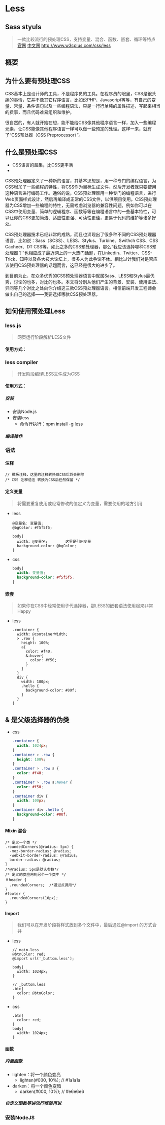 # Less

## Sass styuls

> 一款比较流行的预处理CSS，支持变量、混合、函数、嵌套、循环等特点
> [官网](http://lesscss.org/)
> [中文网](http://lesscss.cn/)
> http://www.w3cplus.com/css/less

## 概要

## 为什么要有预处理CSS

CSS基本上是设计师的工具，不是程序员的工具。在程序员的眼里，CSS是很头痛的事情，它并不像其它程序语言，比如说PHP、Javascript等等，有自己的变量、常量、条件语句以及一些编程语法，只是一行行单纯的属性描述，写起来相当的费事，而且代码难易组织和维护。

很自然的，有人就开始在想，能不能给CSS像其他程序语言一样，加入一些编程元素，让CSS能像其他程序语言一样可以做一些预定的处理。这样一来，就有了“CSS预处器（CSS Preprocessor）”。

## 什么是预处理CSS

- CSS语言的超集，比CSS更丰满
- 

CSS预处理器定义了一种新的语言，其基本思想是，用一种专门的编程语言，为CSS增加了一些编程的特性，将CSS作为目标生成文件，然后开发者就只要使用这种语言进行编码工作。通俗的说，CSS预处理器用一种专门的编程语言，进行Web页面样式设计，然后再编译成正常的CSS文件，以供项目使用。CSS预处理器为CSS增加一些编程的特性，无需考虑浏览器的兼容性问题，例如你可以在CSS中使用变量、简单的逻辑程序、函数等等在编程语言中的一些基本特性，可以让你的CSS更加简洁、适应性更强、可读性更佳，更易于代码的维护等诸多好处。

CSS预处理器技术已经非常的成熟，而且也涌现出了很多种不同的CSS预处理器语言，比如说：Sass（SCSS）、LESS、Stylus、Turbine、Swithch CSS、CSS Cacheer、DT CSS等。如此之多的CSS预处理器，那么“我应该选择哪种CSS预处理器？”也相应成了最近网上的一大热门话题，在Linkedin、Twitter、CSS-Trick、知呼以及各大技术论坛上，很多人为此争论不休。相比过计我们对是否应该使用CSS预处理器的话题而言，这已经是很大的进步了。

到目前为止，在众多优秀的CSS预处理器语言中就属Sass、LESS和Stylus最优秀，讨论的也多，对比的也多。本文将分别从他们产生的背景、安装、使用语法、异同等几个对比之处向你介绍这三款CSS预处理器语言。相信前端开发工程师会做出自己的选择——我要选择哪款CSS预处理器。

## 如何使用预处理Less

### less.js

> 网页运行阶段解析LESS文件

#### 使用方式：


### less compiler

> 开发阶段编译LESS文件成为CSS

#### 使用方式：

##### 安装

- 安装Node.js
- 安装less
    + 命令行执行：npm install -g less

##### 编译操作

### 语法

#### 注释

```less
// 模板注释，这里的注释转换成CSS后将会删除
/* CSS 注释语法 转换为CSS后任然保留 */
```

#### 定义变量

> 将需要重复使用或经常修改的值定义为变量，需要使用的地方引用

- less

  ```less
  @变量名: 变量值;
  @bgColor: #f5f5f5;

  body{
    width: @变量名; 		这里是引用变量
    background-color: @bgColor;
  }
  ```

- css

  ```css
  body{
    width: 变量值;
    background-color: #f5f5f5;
  }
  ```

#### 嵌套

> 如果你在CSS中经常使用子代选择器，那LESS的嵌套语法使用起来非常Happy

- less

  ```less
  .container {
    width: @containerWidth;
    > .row {
      height: 100%;
      a{
        color: #f40;
        &:hover{
          color: #f50;
        }
      }
    }
    div {
      width: 100px;
      .hello {
        background-color: #00f;
      }
    }
  }
  ```
## & 是父级选择器的伪类
- css

  ```css
  .container {
    width: 1024px;
  }
  .container > .row {
    height: 100%;
  }
  .container > .row a {
    color: #f40;
  }
  .container > .row a:hover {
    color: #f50;
  }
  .container div {
    width: 100px;
  }
  .container div .hello {
    background-color: #00f;
  }
  ```

#### Mixin 混合

```less
/* 定义一个类 */
.roundedCorners(@radius: 5px) {
  -moz-border-radius: @radius;
  -webkit-border-radius: @radius;
  border-radius: @radius;
}
/*@radius: 5px是默认参数*/
/* 定义的类应用到另个一个类中 */
＃header {
  .roundedCorners;  /*通过点调用*/
}
#footer {
  .roundedCorners(10px);
}
```

#### Import

> 我们可以在开发阶段将样式放到多个文件中，最后通过@import 的方式合并

- less

  ```less
  // main.less
  @btnColor: red;
  @import url('_buttom.less');
  
  body{
    width: 1024px;
  }

  // _buttom.less
  .btn{
    color: @btnColor;
  }
  ```

- css

  ```less
  .btn{
    color: red;
  }
  body{
    width: 1024px;
  }
  ```

#### 函数

##### 内置函数

- lighten：将一个颜色变亮
  + lighten(#000, 10%); // #1a1a1a
- darken：将一个颜色变暗
  + darken(#000, 10%); // #e6e6e6

##### 自定义函数等讲流行框架再说


### 安装NodeJS
